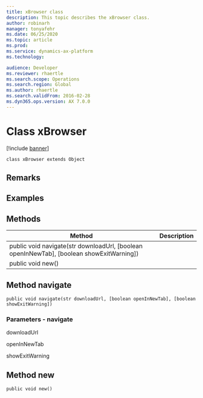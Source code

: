 ```yaml
---
title: xBrowser class
description: This topic describes the xBrowser class.
author: robinarh
manager: tonyafehr
ms.date: 06/25/2020
ms.topic: article
ms.prod: 
ms.service: dynamics-ax-platform
ms.technology: 

audience: Developer
ms.reviewer: rhaertle
ms.search.scope: Operations
ms.search.region: Global
ms.author: rhaertle
ms.search.validFrom: 2016-02-28
ms.dyn365.ops.version: AX 7.0.0
---
```


# Class xBrowser

[!include [banner](../includes/banner.md)]

```xpp
class xBrowser extends Object
```

## Remarks

## Examples

## Methods

| Method                                                                                       | Description |
|----------------------------------------------------------------------------------------------|-------------|
| public void navigate(str downloadUrl, \[boolean openInNewTab\], \[boolean showExitWarning\]) |             |
| public void new()                                                                            |             |

## Method navigate

```xpp
public void navigate(str downloadUrl, [boolean openInNewTab], [boolean showExitWarning])
```

### Parameters - navigate

downloadUrl  

<!-- -->

openInNewTab  

<!-- -->

showExitWarning  

## Method new

```xpp
public void new()
```

